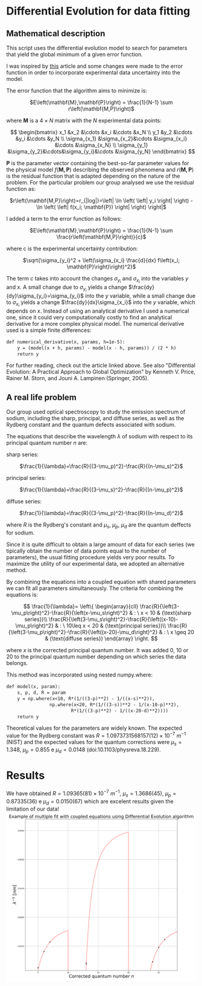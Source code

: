 # Differential Evolution for data fitting
## Mathematical description
This script uses the differential evolution model to search for parameters that yield the global minimum of a given error function.

I was inspired by [this](https://sci-hub.st/https://royalsocietypublishing.org/doi/abs/10.1098/rsta.1999.0469) article and some changes were made to the error function in order to incorporate experimental data uncertainty into the model.

The error function that the algorithm aims to minimize is:
<p align=center>
  $E\left(\mathbf{M},\mathbf{P}\right) = \frac{1}{N-1} \sum r\left(\mathbf{M,P}\right)$
</p>

where $\mathbf{M}$ is a $4\times N$ matrix with the $N$ experimental data points:

<p align=center>
  $$
  \begin{bmatrix}
  x_1 &x_2 &\cdots &x_i &\cdots &x_N \\
  y_1 &y_2 &\cdots &y_i &\cdots &y_N \\
  \sigma_{x_1} &\sigma_{x_2}&\cdots &\sigma_{x_i} &\cdots &\sigma_{x_N} \\
  \sigma_{y_1} &\sigma_{y_2}&\cdots&\sigma_{y_i}&\cdots &\sigma_{y_N}
  \end{bmatrix}
  $$
</p>

$\mathbf{P}$ is the parameter vector containing the best-so-far parameter values for the physical model $f\left(\mathbf{M,P}\right)$ describing the observed phenomena and $r\left(\mathbf{M,P}\right)$ is the residual function that is adapted depending on the nature of the problem.
For the particular problem our group analysed we use the residual function as:
<p align=center>
$r\left(\mathbf{M,P}\right)=r_{|log|}=\left| \ln \left( \left| y_i \right| \right) - \ln \left( \left| f(x_i; \mathbf{P}) \right| \right) \right|$
</p>

I added a term to the error function as follows:

<p align=center>
  $E\left(\mathbf{M},\mathbf{P}\right) = \frac{1}{N-1} \sum \frac{r\left(\mathbf{M,P}\right)}{c}$
</p>

where c is the experimental uncertainty contribution:
<p align=center>
  $\sqrt{\sigma_{y_i}^2 + \left(\sigma_{x_i} \frac{d}{dx} f\left(x_i; \mathbf{P}\right)\right)^2}$
</p>

The term $c$ takes into account the changes $\sigma_{y_i}$ and $\sigma_{x_i}$ into the variables $y$ and $x$. A small change due to $\sigma_{y_i}$ yields a change $\frac{dy}{dy}\sigma_{y_i}=\sigma_{y_i}$ into the $y$ variable, while a small change due to $\sigma_{x_i}$ yields a change $\frac{dy}{dx}\sigma_{x_i}$ into the $y$ variable, which depends on $x$.
Instead of using an analytical derivative I used a numerical one, since it could very computationally costly to find an analytical derivative for a more complex physical model. The numerical derivative used is a simple finite differences:
```
def numerical_derivative(x, params, h=1e-5):
    y = (model(x + h, params) - model(x - h, params)) / (2 * h)
    return y
```
For further reading, check out the article linked above. See also "Differential Evolution: A Practical Approach to Global Optimization" by Kenneth V. Price, Rainer M. Storn, and Jouni A. Lampinen (Springer, 2005).
## A real life problem
Our group used optical spectroscopy to study the emission spectrum of sodium, including the sharp, principal, and diffuse series, as well as the Rydberg constant and the quantum defects associated with sodium.

The equations that describe the wavelength $\lambda$ of sodium with respect to its principal quantum number $n$ are:

sharp series:
<p align=center>
    $\frac{1}{\lambda}=\frac{R}{(3-\mu_p)^2}-\frac{R}{(n-\mu_s)^2}$
</p>
principal series:
<p align=center>
    $\frac{1}{\lambda}=\frac{R}{(3-\mu_s)^2}-\frac{R}{(n-\mu_p)^2}$
</p>
diffuse series:
<p align=center>
    $\frac{1}{\lambda}=\frac{R}{(3-\mu_p)^2}-\frac{R}{(n-\mu_d)^2}$
</p>

where $R$ is the Rydberg's constant and $\mu_s$, $\mu_p$, $\mu_d$ are the quantum deffects for sodium.

Since it is quite difficult to obtain a large amount of data for each series (we tipically obtain the number of data points equal to the number of parameters), the usual fitting procedure yields very poor results. To maximize the utility of our experimental data, we adopted an alternative method.

By combining the equations into a coupled equation with shared parameters we can fit all parameters simultaneously. The criteria for combining the equations is:

<p align=center>
$$
    \frac{1}{\lambda}=
    \left\{ \begin{array}{cll}
    \frac{R}{\left(3-\mu_p\right)^2}-\frac{R}{\left(x-\mu_s\right)^2} & : \ x < 10 & (\text{sharp series})\\
    \frac{R}{\left(3-\mu_s\right)^2}-\frac{R}{\left((x-10)-\mu_p\right)^2} & : \ 10\leq x < 20 & (\text{principal series})\\
    \frac{R}{\left(3-\mu_p\right)^2}-\frac{R}{\left((x-20)-\mu_d\right)^2} & : \ x \geq 20 & (\text{diffuse series})
    \end{array} \right.
$$
</p>

where $x$ is the corrected principal quantum number. It was added $0$, $10$ or $20$ to the principal quantum number depending on which series the data belongs.

This method was incorporated using nested numpy.where:
```
def model(x, param):
    s, p, d, R = param
    y = np.where(x<10, R*(1/((3-p)**2) - 1/((x-s)**2)),
                np.where(x<20, R*(1/((3-s))**2 - 1/(x-10-p)**2),
                        R*(1/((3-p)**2) - 1/((x-20-d)**2))))  
    return y
```
Theoretical values for the parameters are widely known. The expected value for the Rydberg constant was $R=1.0973731568157 (12)\times10^{-7}$ $m^{-1}$ (NIST) and the expected values for the quantum corrections were $\mu_s=1.348$, $\mu_p=0.855$ e $\mu_d=0.0148$ (doi:10.1103/physreva.18.229).
# Results
We have obtained $R=1.09365 (81)\times 10^{-7}$ $m^{-1}$, $\mu_s=1.3686 (45)$, $\mu_p=0.87335 (36)$ e $\mu_d=0.0150(67)$ which are excelent results given the limitation of our data!
![alt text](https://github.com/TheAresius/Differential-Evolution-for-data-fitting/blob/main/graph.png?raw=true)
